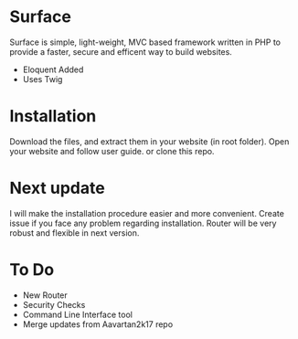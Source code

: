 # Surface
Surface is simple, light-weight, MVC based framework written in PHP to provide a faster, secure and efficent way to build websites.
- Eloquent Added
- Uses Twig

# Installation
Download the files, and extract them in your website (in root folder).
Open your website and follow user guide.
or
clone this repo.

# Next update
I will make the installation procedure easier and more convenient.
Create issue if you face any problem regarding installation.
Router will be very robust and flexible in next version.

# To Do
- New Router
- Security Checks
- Command Line Interface tool
- Merge updates from Aavartan2k17 repo
